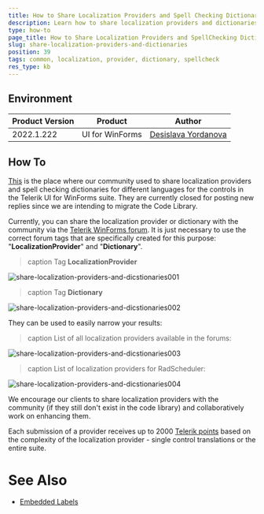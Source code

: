 ```yaml
---
title: How to Share Localization Providers and Spell Checking Dictionaries
description: Learn how to share localization providers and dictionaries for spell checking.
type: how-to 
page_title: How to Share Localization Providers and SpellChecking Dictionaries
slug: share-localization-providers-and-dictionaries
position: 39
tags: common, localization, provider, dictionary, spellcheck
res_type: kb
---
```


## Environment
 
|Product Version|Product|Author|
|----|----|----|
|2022.1.222|UI for WinForms|[Desislava Yordanova](https://www.telerik.com/blogs/author/desislava-yordanova)|


## How To

[This](https://www.telerik.com/support/code-library/winforms/localization-providers) is the place where our community used to share localization providers and spell checking dictionaries for different languages for the controls in the Telerik UI for WinForms suite. They are currently closed for posting new replies since we are intending to migrate the Code Library.

Currently, you can share the localization provider or dictionary with the community via the [Telerik WinForms forum](https://www.telerik.com/forums/winforms). It is just necessary to use the correct forum tags that are specifically created for this purpose: "**LocalizationProvider**" and "**Dictionary**".

>caption Tag **LocalizationProvider**

![share-localization-providers-and-dicstionaries001](images/share-localization-providers-and-dicstionaries001.png)

>caption Tag **Dictionary**

![share-localization-providers-and-dicstionaries002](images/share-localization-providers-and-dicstionaries002.png)

They can be used to easily narrow your results:

>caption List of all localization providers available in the forums:

![share-localization-providers-and-dicstionaries003](images/share-localization-providers-and-dicstionaries003.png)

>caption List of localization providers for RadScheduler:

![share-localization-providers-and-dicstionaries004](images/share-localization-providers-and-dicstionaries004.png)

We encourage our clients to share localization providers with the community (if they still don't exist in the code library) and collaboratively work on enhancing them.
 
Each submission of a provider receives up to 2000 [Telerik points](http://www.telerik.com/community/telerik-points) based on the complexity of the localization provider - single control translations or the entire suite.  

# See Also

* [Embedded Labels](https://docs.telerik.com/devtools/winforms/controls/editors/textbox/programming-radtextbox#embedded-labels)